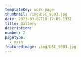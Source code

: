 ```yaml
---
templateKey: work-page
thumbnail: /img/DSC_9803.jpg
date: 2023-03-02T10:17:05.133Z
title: Gallery
description: 
number: 2
pagetype:
  - main
featuredimage: /img/DSC_9803.jpg
---
```



